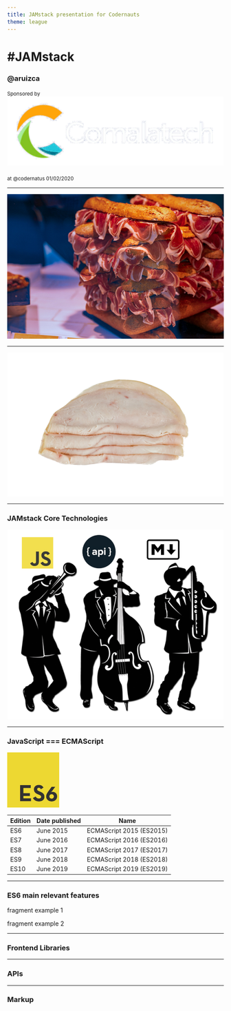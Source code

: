```yaml
---
title: JAMstack presentation for Codernauts
theme: league
---
```


# #JAM<span class="lowercase">stack</span>

### <span class="lowercase">@aruizca</span>
<small>Sponsored by</small><br/>
<span id="comalatech-logo">![Comalatech logo](./assets/images/comalatech-logo.png)</span>
<br/>
<br/>
<small> at @codernatus 01/02/2020 </small>

---

![ham stack](./assets/images/ham-stack.jpg)

----

![ham stack english](./assets/images/ham-stack-en.jpg)

---
### JAM<span class="lowercase">stack</span> C<span class="lowercase">ore</span> T<span class="lowercase">echnologies</span>
![jamstack core technologies](./assets/images/jamstack.png)

---
### J<span class="lowercase">ava</span>S<span class="lowercase">cript</span> === ECMAS<span class="lowercase">cript</span>

![ECMAScript 6](./assets/images/es6-logo.png)


|Edition|Date published|Name|
|--- |--- |--- |
|ES6|June 2015|ECMAScript 2015 (ES2015)|
|ES7|June 2016|ECMAScript 2016 (ES2016)|
|ES8|June 2017|ECMAScript 2017 (ES2017)|
|ES9|June 2018|ECMAScript 2018 (ES2018)|
|ES10|June 2019|ECMAScript 2019 (ES2019)|

----
### ES6 <span class="lowercase">main relevant features</span>

fragment example 1
<!-- .element: class="fragment" data-fragment-index="1" -->

fragment example 2
<!-- .element: class="fragment" data-fragment-index="2" -->
----
### F<span class="lowercase">rontend</span> L<span class="lowercase">ibraries</span>

---
### APIs

---
### Markup